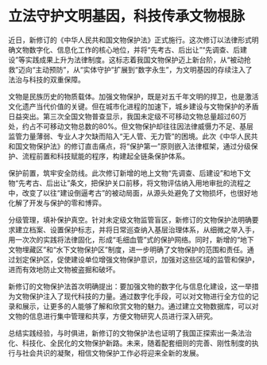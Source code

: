 # 立法守护文明基因，科技传承文物根脉

近日，新修订的《中华人民共和国文物保护法》正式施行。这次修订以法律形式明确文物数字化、信息化工作的核心地位，并将“先考古、后出让”“先调查、后建设”等实践成果上升为法律制度。这标志着我国文物保护迈上新台阶，从“被动抢救”迈向“主动预防”，从“实体守护”扩展到“数字永生”，为文明基因的存续注入了法治与科技的双重保障。

文物是民族历史的物质载体。加强文物保护，既是对五千年文明的捍卫，也是激活文化遗产当代价值的关键。但在城市化进程的加速下，城乡建设与文物保护的矛盾日益突出。第三次全国文物普查显示，我国未定级不可移动文物总量超过60万处，约占不可移动文物总数的80%。但文物保护却往往因法律威慑力不足、基层监管力量薄弱、专业人才欠缺而陷入“无人管、无力管”的困境。此次《中华人民共和国文物保护法》的修订直击痛点，将“保护第一”原则嵌入法律框架，通过分级保护、流程前置和科技赋能的程序，构建起全链条保护体系。

保护前置，筑牢安全防线。此次修订新增的地上文物“先调查、后建设”和地下文物“先考古、后出让”条文，把保护关口前移，将文物评估纳入用地审批的流程之中，改变了以往“建设倒逼考古”的被动局面，从源头处避免了文物损坏，也很好地化解了开发与保护的零和博弈。

分级管理，填补保护真空。针对未定级文物监管盲区，新修订的文物保护法明确要求建立档案、设置保护标志，并将日常巡查纳入基层治理体系，从细微之举入手，用一次次的实践将法律固化，形成“毛细血管”式的保护网络。同时，新增的“地下文物埋藏区”和“水下文物保护区”制度，进一步明确了文物保护的范围和责任。通过划定保护区，促使建设单位增强文物保护意识，加强对这些区域的监管和保护，进而有效地防止文物被盗掘和破坏。

新修订的文物保护法首次明确提出：要加强文物的数字化与信息化建设，这一举措为文物保护注入了现代科技的力量。通过数字化手段，可以对文物进行全方位的记录和展示，让更多的人能够了解和欣赏文物的魅力。通过建立文物数据库，可以对文物的信息进行集中管理和共享，方便文物研究人员进行深入研究。

总结实践经验，与时俱进，新修订的文物保护法也证明了我国正探索出一条法治化、科技化、全民化的文物保护新路。未来，随着配套细则的完善、刚性制度的执行与社会共识的凝聚，相信文物保护工作必将迎来全新的发展。